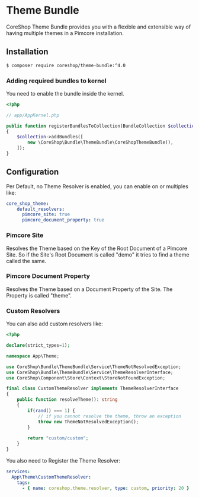 #  Theme Bundle

CoreShop Theme Bundle provides you with a flexible and extensible way of having multiple themes in a Pimcore installation.

## Installation
```bash
$ composer require coreshop/theme-bundle:^4.0
```

### Adding required bundles to kernel
You need to enable the bundle inside the kernel.

```php
<?php

// app/AppKernel.php

public function registerBundlesToCollection(BundleCollection $collection)
{
    $collection->addBundles([
        new \CoreShop\Bundle\ThemeBundle\CoreShopThemeBundle(),
    ]);
}
```

## Configuration
Per Default, no Theme Resolver is enabled, you can enable on or multiples like:

```yaml
core_shop_theme:
    default_resolvers:
      pimcore_site: true
      pimcore_document_property: true
```

### Pimcore Site
Resolves the Theme based on the Key of the Root Document of a Pimcore Site. So if the Site's Root Document is called "demo" it tries to find a theme called the same.

### Pimcore Document Property
Resolves the Theme based on a Document Property of the Site. The Property is called "theme".

### Custom Resolvers
You can also add custom resolvers like:

```php
<?php

declare(strict_types=1);

namespace App\Theme;

use CoreShop\Bundle\ThemeBundle\Service\ThemeNotResolvedException;
use CoreShop\Bundle\ThemeBundle\Service\ThemeResolverInterface;
use CoreShop\Component\Store\Context\StoreNotFoundException;

final class CustomThemeResolver implements ThemeResolverInterface
{
    public function resolveTheme(): string
    {
        if(rand() === 1) {
            // if you cannot resolve the theme, throw an exception
            throw new ThemeNotResolvedException();
        }
    
        return "custom/custom";
    }
}
```

You also need to Register the Theme Resolver:


```yaml
services:
  App\Theme\CustomThemeResolver:
    tags:
      - { name: coreshop.theme.resolver, type: custom, priority: 20 }


```